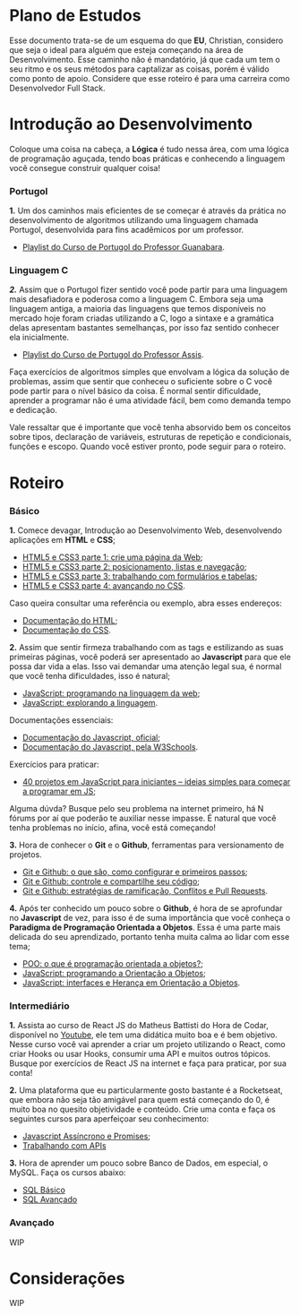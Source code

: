 # Plano de Estudos 

 Esse documento trata-se de um esquema do que **EU**, Christian, considero que seja o ideal para alguém que esteja começando na área de Desenvolvimento. Esse caminho não é mandatório, já que cada um tem o seu ritmo e os seus métodos para captalizar as coisas, porém é válido como ponto de apoio. Considere que esse roteiro é para uma carreira como Desenvolvedor Full Stack.
  
# Introdução ao Desenvolvimento

Coloque uma coisa na cabeça, a **Lógica** é tudo nessa área, com uma lógica de programação aguçada, tendo boas práticas e conhecendo a linguagem você consegue construir qualquer coisa!

 ### Portugol
 **1.** Um dos caminhos mais eficientes de se começar é através da prática no desenvolvimento de algoritmos utilizando uma linguagem chamada Portugol, desenvolvida para fins acadêmicos por um professor. 
 * [Playlist do Curso de Portugol do Professor Guanabara](https://youtu.be/8mei6uVttho?si=J-JY99LJAl89cUsA).

### Linguagem C
***2.***  Assim que o Portugol fizer sentido você pode partir para uma linguagem mais desafiadora e poderosa como a linguagem C. Embora seja uma linguagem antiga, a maioria das linguagens que temos disponíveis no mercado hoje foram criadas utilizando a C, logo a sintaxe e a gramática delas apresentam bastantes semelhanças, por isso faz sentido conhecer ela inicialmente.
 * [Playlist do Curso de Portugol do Professor Assis](https://youtube.com/playlist?list=PLbEOwbQR9lqxHno2S-IiG9-lePyRNOO_E&si=lqq9T4YWw6-4gOkj).

Faça exercícios de algoritmos simples que envolvam a lógica da solução de problemas, assim que sentir que conheceu o suficiente sobre o C você pode partir para o nível básico da coisa. É normal sentir dificuldade, aprender a programar não é uma atividade fácil, bem como demanda tempo e dedicação.

Vale ressaltar que é importante que você tenha absorvido bem os conceitos sobre tipos, declaração de variáveis, estruturas de repetição e condicionais, funções e escopo. Quando você estiver pronto, pode seguir para o roteiro.

# Roteiro
  ### Básico
  **1.**  Comece devagar, Introdução ao Desenvolvimento Web, desenvolvendo aplicações em **HTML** e **CSS**;
   * [HTML5 e CSS3 parte 1: crie uma página da Web](https://www.alura.com.br/curso-online-html5-css3-primeiros-passos);
   * [HTML5 e CSS3 parte 2: posicionamento, listas e navegação](https://cursos.alura.com.br/course/html5-css3-posicionamento-listas-navegacao);
   * [HTML5 e CSS3 parte 3: trabalhando com formulários e tabelas](https://cursos.alura.com.br/course/html5-css3-formularios-tabelas);
   * [HTML5 e CSS3 parte 4: avançando no CSS](https://cursos.alura.com.br/course/html5-css3-avancando-css).
   
   Caso queira consultar uma referência ou exemplo, abra esses endereços:
   * [Documentação do HTML](https://www.w3schools.com/html/default.asp);
   * [Documentação do CSS](https://www.w3schools.com/css/default.asp).
  
  **2.**  Assim que sentir firmeza trabalhando com as tags e estilizando as suas primeiras páginas, você poderá ser apresentado ao **Javascript** para que ele possa dar vida a elas. Isso vai demandar uma atenção legal sua, é normal que você tenha dificuldades, isso é natural;
   * [JavaScript: programando na linguagem da web](https://cursos.alura.com.br/course/javascript-programando-na-linguagem-web);
   * [JavaScript: explorando a linguagem](https://cursos.alura.com.br/course/javascript-introducao).
   
   Documentações essenciais:
   * [Documentação do Javascript, oficial](https://developer.mozilla.org/en-US/docs/Web/JavaScript);
   * [Documentação do Javascript, pela W3Schools](https://www.w3schools.com/js/default.asp).
   
   Exercícios para praticar:
   * [40 projetos em JavaScript para iniciantes – ideias simples para começar a programar em JS](https://www.freecodecamp.org/portuguese/news/40-projetos-em-javascript-para-iniciantes-ideias-simples-para-comecar-a-programar-em-js/#como-criar-um-contador);
   
   Alguma dúvda? Busque pelo seu problema na internet primeiro, há N fórums por aí que poderão te auxiliar nesse impasse. É natural que você tenha problemas no início, afina, você está começando! 
   
  **3.** Hora de conhecer o **Git** e o **Github**, ferramentas para versionamento de projetos.
  * [Git e Github: o que são, como configurar e primeiros passos](https://www.alura.com.br/artigos/o-que-e-git-github);
  * [Git e Github: controle e compartilhe seu código](https://cursos.alura.com.br/course/git-github-controle-de-versao);
  * [Git e Github: estratégias de ramificação, Conflitos e Pull Requests](https://cursos.alura.com.br/course/git-github-branching-conflitos-pull-requests).
  
  **4.**  Após ter conhecido um pouco sobre o **Github**, é hora de se aprofundar no **Javascript** de vez, para isso é de suma importância que você conheça o **Paradigma de Programação Orientada a Objetos**. Essa é uma parte mais delicada do seu aprendizado, portanto tenha muita calma ao lidar com esse tema;
   * [POO: o que é programação orientada a objetos?](https://www.alura.com.br/artigos/poo-programacao-orientada-a-objetos);
   * [JavaScript: programando a Orientação a Objetos](https://cursos.alura.com.br/course/javascritpt-orientacao-objetos);
   * [JavaScript: interfaces e Herança em Orientação a Objetos](https://cursos.alura.com.br/course/javascript-polimorfismo).
   
  ### Intermediário
  **1.** Assista ao curso de React JS do Matheus Battisti do Hora de Codar, disponível no [Youtube](https://youtube.com/playlist?list=PLnDvRpP8BneyVA0SZ2okm-QBojomniQVO), ele tem uma didática muito boa e é bem objetivo. Nesse curso você vai aprender a criar um projeto utilizando o React, como criar Hooks ou usar Hooks, consumir uma API e muitos outros tópicos. Busque por exercícios de React JS na internet e faça para praticar, por sua conta!
  
  **2.** Uma plataforma que eu particularmente gosto bastante é a Rocketseat, que embora não seja tão amigável para quem está começando do 0, é muito boa no quesito objetividade e conteúdo. Crie uma conta e faça os seguintes cursos para aperfeiçoar seu conhecimento:
  * [Javascript Assíncrono e Promises](https://app.rocketseat.com.br/discover/course/javascript-assincrono-e-promises);
  * [Trabalhando com APIs](https://app.rocketseat.com.br/discover/course/trabalhando-com-apis)
  
  **3.** Hora de aprender um pouco sobre Banco de Dados, em especial, o MySQL. Faça os cursos abaixo:
  * [SQL Básico](https://app.rocketseat.com.br/discover/course/sql)
  * [SQL Avançado](https://app.rocketseat.com.br/discover/course/sql-avancado)
  ### Avançado 
  WIP

# Considerações
WIP
